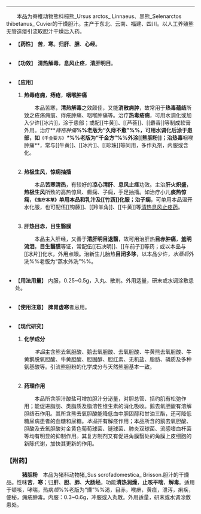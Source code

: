 ---

&emsp;&emsp;本品为脊椎动物熊科棕熊_Ursus arctos_ Linnaeus、黑熊_Selenarctos thibetanus_ Cuvier的干燥胆汁。主产于东北、云南、福建、四川。以人工养殖熊无管造瘘引流取胆汁干燥后入药。

- 【**药性**】
	**苦**，**寒**。**归肝**、**胆**、**心经**。<br></br>

- 【**功效**】
	**清热解毒**，**息风止痉**，**清肝明目**。<br></br>

- 【**应用**】
	1. **热毒疮痈**，**痔疮**，**咽喉肿痛**
		
		&emsp;&emsp;本品苦寒，**清热解毒**之效颇佳，又能**消散痈肿**，故常用于**热毒蕴结**所致之疮疡痈疽、痔疮肿痛、咽喉肿痛等。治疗**热毒疮痈**，可用水调化或加入少许[[冰片]]，涂于患部；或配[[牛黄]]、[[芦荟]]、[[麝香]]等制成软膏外用。治疗**<dfn>痔疮肿痛</dfn>**%%老版为“久痔不愈”%%，可用水调化后涂于患部，如**`《千金要方》`**<dfn>\*</dfn>%%老版为“千金方”%%外涂[[熊胆粉]]；治热毒**咽喉肿痛**，常与[[牛黄]]、[[冰片]]、[[珍珠]]等同用，多作丸剂，内服或含化。<br></br>
	
	2. **热极生风**，**惊痫抽搐**
		
		&emsp;&emsp;本品**苦寒清热**，有较好的**凉心清肝**、**息风止痉**功效。主治**肝火炽盛**，**热极生风**所致的高热惊风、癫痫、子痫，手足抽搐。如治疗小儿**痰热惊痫**，**`《食疗本草》`**单用本品和乳汁及[[竹沥]]化服；治**子痫**，可单用本品温开水化服，也可配伍[[钩藤]]、[[羚羊角]]、[[牛黄]]等<ins>清热息风止痉药</ins>。<br></br>
	
	3. **肝热目赤**，**目生翳膜**
		
		&emsp;&emsp;本品主入肝经，又善于**清肝明目退翳**，故可用治肝热**目赤肿痛**，**羞明流泪**，**目生翳膜**等证，常配伍[[石决明]]、[[车前子]]等药；或以本品与[[冰片]]化水，外用点眼。治新生儿胎热**目闭多眵**，以本品少许，<dfn>水蒸后</dfn>外洗%%老版为“蒸水外洗”%%。<br></br>

- 【**用法用量**】
	内服，0.25~0.5g，入丸、散剂。外用适量，研末或水调涂敷患处。<br></br>

- 【**使用注意**】
	**脾胃虚寒**者忌用。<br></br>

- 【**现代研究**】
	1. **化学成分**
		
		&emsp;&emsp;<dfn>本品</dfn>主含熊去氧胆酸、鹅去氧胆酸、去氧胆酸、牛黄熊去氧胆酸、牛黄鹅脱氧胆酸、牛黄胆酸、胆固醇、胆红素、无机盐、脂肪、磷质及多种氨基酸等。引流熊胆粉的化学成分与天然熊胆基本一致。<br></br>
	
	2. **药理作用**
		
		&emsp;&emsp;本品所含胆汁酸盐可增加胆汁分泌量，对胆总管、括约肌有松弛作用；能促进脂肪、类脂质及脂溶性维生素的消化吸收。鹅去氧胆酸有溶解胆结石作用。其所含熊去氧胆酸能降低血中胆固醇和甘油三酯，还可降低糖尿病患者的血糖和尿糖。<dfn>本品</dfn>并有解痉作用；本品所含的鹅去氧胆酸、胆酸及去氧胆酸对金黄色葡萄球菌、链球菌、肺炎双球菌、流感嗜血杆菌等均有明显的抑制作用<dfn>。</dfn>其复方制剂又有促进角膜翳处的角膜上皮细胞的新陈代谢，加快其更新的作用。

### 【附药】

&emsp;&emsp;&emsp;**猪胆粉**&emsp;本品为猪科动物猪_Sus scrofadomestica_ Brisson.胆汁的干燥品。性味**苦**，**寒**；归**肝**、**胆**、**肺**、**大肠经**。功能**清热润燥**，**止咳平喘**，**解毒**。适用于顿咳，哮喘，热病<dfn>烦</dfn>%%老版为“燥”%%渴，目赤，喉痹，黄疸，泄泻，痢疾，便秘，痈疮肿毒。内服：0.3~0.6g，冲服或入丸散。外用适量，研末或水调涂敷患处。
